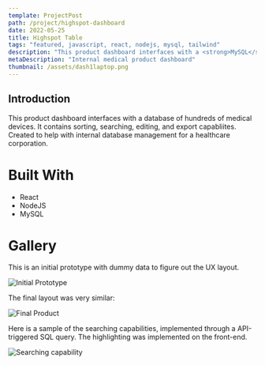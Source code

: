 ```yaml
---
template: ProjectPost
path: /project/highspot-dashboard
date: 2022-05-25
title: Highspot Table
tags: "featured, javascript, react, nodejs, mysql, tailwind"
description: "This product dashboard interfaces with a <strong>MySQL</strong> database of hundreds of medical devices, with sorting and searching capbilities. This was a fullstack project with a <strong>Node.js</strong> backend. Created for a national healthcare corporation as part of my internship."
metaDescription: "Internal medical product dashboard"
thumbnail: /assets/dash1laptop.png
---
```


## Introduction

This product dashboard interfaces with a database of hundreds of medical devices. It contains sorting, searching, editing, and export capabliites. Created to help with internal database management for a healthcare corporation.

# Built With

-   React
-   NodeJS
-   MySQL

# Gallery

This is an initial prototype with dummy data to figure out the UX layout.

![Initial Prototype](/assets/dash2.png)

The final layout was very similar:

![Final Product](/assets/dash1web.png)

Here is a sample of the searching capabilities, implemented through a API-triggered SQL query. The highlighting was implemented on the front-end.

![Searching capability](/assets/dash3.png)
